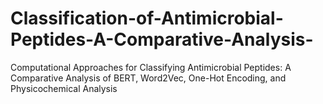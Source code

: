 # Classification-of-Antimicrobial-Peptides-A-Comparative-Analysis-
Computational Approaches for Classifying Antimicrobial Peptides: A Comparative Analysis of BERT, Word2Vec, One-Hot Encoding, and Physicochemical Analysis
